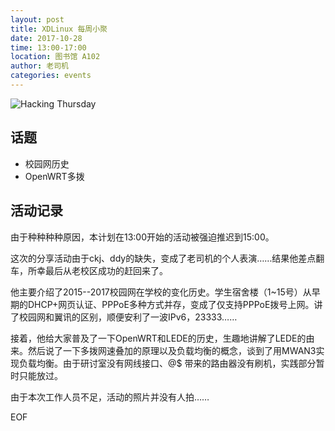```yaml
---
layout: post
title: XDLinux 每周小聚
date: 2017-10-28
time: 13:00-17:00
location: 图书馆 A102
author: 老司机
categories: events
---
```

![Hacking Thursday](/picture/h4/h4/png)

## 话题

* 校园网历史
* OpenWRT多拨

## 活动记录

由于种种种种原因，本计划在13:00开始的活动被强迫推迟到15:00。

这次的分享活动由于ckj、ddy的缺失，变成了老司机的个人表演……结果他差点翻车，所幸最后从老校区成功的赶回来了。

他主要介绍了2015--2017校园网在学校的变化历史。学生宿舍楼（1~15号）从早期的DHCP+网页认证、PPPoE多种方式并存，变成了仅支持PPPoE拨号上网。讲了校园网和翼讯的区别，顺便安利了一波IPv6，23333……

接着，他给大家普及了一下OpenWRT和LEDE的历史，生趣地讲解了LEDE的由来。然后说了一下多拨网速叠加的原理以及负载均衡的概念，谈到了用MWAN3实现负载均衡。由于研讨室没有网线接口、@$ 带来的路由器没有刷机，实践部分暂时只能放过。

由于本次工作人员不足，活动的照片并没有人拍……

EOF
